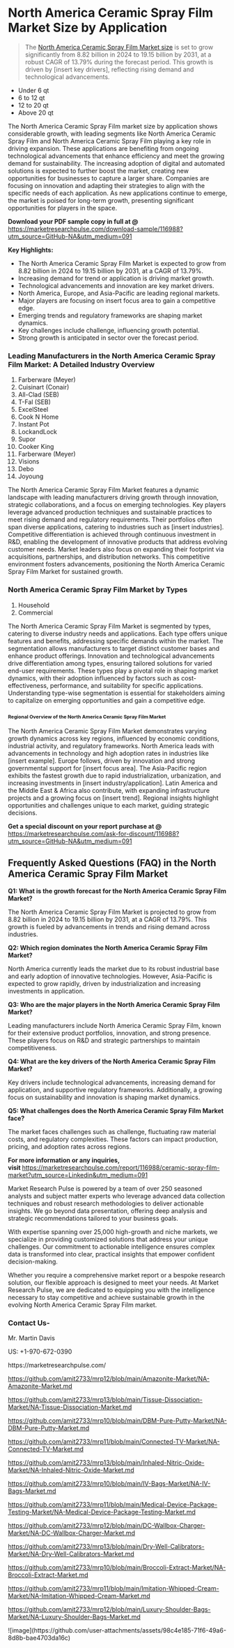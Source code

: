 <h1>North America Ceramic Spray Film Market&nbsp;Size by Application</h1><blockquote><p>The <a href="https://marketresearchpulse.com/download-sample/116988?utm_source=GitHub-NA&amp;utm_medium=091">North America Ceramic Spray Film Market size</a> is set to grow significantly from 8.82 billion in 2024 to 19.15 billion by 2031, at a robust CAGR of 13.79% during the forecast period. This growth is driven by [insert key drivers], reflecting rising demand and technological advancements.</p></blockquote><ul><li>Under 6 qt<li> 6 to 12 qt<li> 12 to 20 qt<li> Above 20 qt</li></ul><p>The North America Ceramic Spray Film market size by application shows considerable growth, with leading segments like North America Ceramic Spray Film and North America Ceramic Spray Film playing a key role in driving expansion. These applications are benefiting from ongoing technological advancements that enhance efficiency and meet the growing demand for sustainability. The increasing adoption of digital and automated solutions is expected to further boost the market, creating new opportunities for businesses to capture a larger share. Companies are focusing on innovation and adapting their strategies to align with the specific needs of each application. As new applications continue to emerge, the market is poised for long-term growth, presenting significant opportunities for players in the space.</p><p><strong>Download your PDF sample copy in full at @ </strong><a href="https://marketresearchpulse.com/download-sample/116988?utm_source=GitHub-NA&amp;utm_medium=091">https://marketresearchpulse.com/download-sample/116988?utm_source=GitHub-NA&amp;utm_medium=091</a></p><p><strong>Key Highlights: </strong></p><ul><li>The North America Ceramic Spray Film Market is expected to grow from 8.82 billion in 2024 to 19.15 billion by 2031, at a CAGR of 13.79%.</li><li>Increasing demand for trend or application is driving market growth.</li><li>Technological advancements and innovation are key market drivers.</li><li>North America, Europe, and Asia-Pacific are leading regional markets.</li><li>Major players are focusing on insert focus area to gain a competitive edge.</li><li>Emerging trends and regulatory frameworks are shaping market dynamics.</li><li>Key challenges include challenge, influencing growth potential.</li><li>Strong growth is anticipated in sector over the forecast period.</li></ul><h3>Leading Manufacturers in the North America Ceramic Spray Film Market: A Detailed Industry Overview</h3><ol><li>Farberware (Meyer)</li><li>Cuisinart (Conair)</li><li>All-Clad (SEB)</li><li>T-Fal (SEB)</li><li>ExcelSteel</li><li>Cook N Home</li><li>Instant Pot</li><li>LockandLock</li><li>Supor</li><li>Cooker King</li><li>Farberware (Meyer)</li><li>Visions</li><li>Debo</li><li>Joyoung</li></ol><div class="flex max-w-full flex-col flex-grow"><div class="min-h-8 text-message flex w-full flex-col items-end gap-2 whitespace-normal break-words [.text-message+&amp;]:mt-5" dir="auto" data-message-author-role="assistant" data-message-id="fd8432e4-4910-450d-b182-61b7bfb0a01f" data-message-model-slug="gpt-4o"><div class="flex w-full flex-col gap-1 empty:hidden first:pt-[3px]"><div class="markdown prose w-full break-words dark:prose-invert light"><p>The North America Ceramic Spray Film Market features a dynamic landscape with leading manufacturers driving growth through innovation, strategic collaborations, and a focus on emerging technologies. Key players leverage advanced production techniques and sustainable practices to meet rising demand and regulatory requirements. Their portfolios often span diverse applications, catering to industries such as [insert industries]. Competitive differentiation is achieved through continuous investment in R&amp;D, enabling the development of innovative products that address evolving customer needs. Market leaders also focus on expanding their footprint via acquisitions, partnerships, and distribution networks. This competitive environment fosters advancements, positioning the North America Ceramic Spray Film Market for sustained growth.</p></div></div></div></div><h3>North America Ceramic Spray Film Market by Types</h3><ol><li>Household<li> Commercial</li></ol><div class="flex max-w-full flex-col flex-grow"><div class="min-h-8 text-message flex w-full flex-col items-end gap-2 whitespace-normal break-words [.text-message+&amp;]:mt-5" dir="auto" data-message-author-role="assistant" data-message-id="084470be-0bb7-4664-bddf-5156b4f41249" data-message-model-slug="gpt-4o-mini"><div class="flex w-full flex-col gap-1 empty:hidden first:pt-[3px]"><div class="markdown prose w-full break-words dark:prose-invert light"><p>The North America Ceramic Spray Film Market is segmented by types, catering to diverse industry needs and applications. Each type offers unique features and benefits, addressing specific demands within the market. The segmentation allows manufacturers to target distinct customer bases and enhance product offerings. Innovation and technological advancements drive differentiation among types, ensuring tailored solutions for varied end-user requirements. These types play a pivotal role in shaping market dynamics, with their adoption influenced by factors such as cost-effectiveness, performance, and suitability for specific applications. Understanding type-wise segmentation is essential for stakeholders aiming to capitalize on emerging opportunities and gain a competitive edge.</p></div></div></div></div><h3><span style="font-size: 11px;">Regional Overview of the North America Ceramic Spray Film Market</span></h3><div class="flex max-w-full flex-col flex-grow"><div class="min-h-8 text-message flex w-full flex-col items-end gap-2 whitespace-normal break-words [.text-message+&amp;]:mt-5" dir="auto" data-message-author-role="assistant" data-message-id="e9038762-ce64-4e30-91c9-9bd413514231" data-message-model-slug="gpt-4o-mini"><div class="flex w-full flex-col gap-1 empty:hidden first:pt-[3px]"><div class="markdown prose w-full break-words dark:prose-invert light"><p>The North America Ceramic Spray Film Market demonstrates varying growth dynamics across key regions, influenced by economic conditions, industrial activity, and regulatory frameworks. North America leads with advancements in technology and high adoption rates in industries like [insert example]. Europe follows, driven by innovation and strong governmental support for [insert focus area]. The Asia-Pacific region exhibits the fastest growth due to rapid industrialization, urbanization, and increasing investments in [insert industry/application]. Latin America and the Middle East &amp; Africa also contribute, with expanding infrastructure projects and a growing focus on [insert trend]. Regional insights highlight opportunities and challenges unique to each market, guiding strategic decisions.</p></div></div></div></div><p><strong>Get a special discount on your report purchase at @ </strong><a href="https://marketresearchpulse.com/ask-for-discount/116988?utm_source=GitHub-NA&amp;utm_medium=091">https://marketresearchpulse.com/ask-for-discount/116988?utm_source=GitHub-NA&amp;utm_medium=091</a></p><h2>Frequently Asked Questions (FAQ) in the North America Ceramic Spray Film Market</h2><p><strong>Q1: What is the growth forecast for the North America Ceramic Spray Film Market?</strong></p><p>The North America Ceramic Spray Film Market is projected to grow from 8.82 billion in 2024 to 19.15 billion by 2031, at a CAGR of 13.79%. This growth is fueled by advancements in trends and rising demand across industries.</p><p><strong>Q2: Which region dominates the North America Ceramic Spray Film Market?</strong></p><p>North America currently leads the market due to its robust industrial base and early adoption of innovative technologies. However, Asia-Pacific is expected to grow rapidly, driven by industrialization and increasing investments in application.</p><p><strong>Q3: Who are the major players in the North America Ceramic Spray Film Market?</strong></p><p>Leading manufacturers include North America Ceramic Spray Film, known for their extensive product portfolios, innovation, and strong presence. These players focus on R&amp;D and strategic partnerships to maintain competitiveness.</p><p><strong>Q4: What are the key drivers of the North America Ceramic Spray Film Market?</strong></p><p>Key drivers include technological advancements, increasing demand for application, and supportive regulatory frameworks. Additionally, a growing focus on sustainability and innovation is shaping market dynamics.</p><p><strong>Q5: What challenges does the North America Ceramic Spray Film Market face?</strong></p><p>The market faces challenges such as challenge, fluctuating raw material costs, and regulatory complexities. These factors can impact production, pricing, and adoption rates across regions.</p><p><strong>For more information or any inquiries, visit&nbsp;</strong><a href="https://marketresearchpulse.com/report/116988/ceramic-spray-film-market?utm_source=Linkedin&utm_medium=091">https://marketresearchpulse.com/report/116988/ceramic-spray-film-market?utm_source=Linkedin&utm_medium=091</a></p><p>Market Research Pulse is powered by a team of over 250 seasoned analysts and subject matter experts who leverage advanced data collection techniques and robust research methodologies to deliver actionable insights. We go beyond data presentation, offering deep analysis and strategic recommendations tailored to your business goals.</p><p>With expertise spanning over 25,000 high-growth and niche markets, we specialize in providing customized solutions that address your unique challenges. Our commitment to actionable intelligence ensures complex data is transformed into clear, practical insights that empower confident decision-making.</p><p>Whether you require a comprehensive market report or a bespoke research solution, our flexible approach is designed to meet your needs. At Market Research Pulse, we are dedicated to equipping you with the intelligence necessary to stay competitive and achieve sustainable growth in the evolving North America Ceramic Spray Film market.</p><h3><strong>Contact Us-</strong></h3><p>Mr. Martin Davis</p><p>US: +1-970-672-0390</p><p>https://marketresearchpulse.com/</p><p><a href="https://github.com/amit2733/mrp12/blob/main/Amazonite-Market/NA-Amazonite-Market.md">https://github.com/amit2733/mrp12/blob/main/Amazonite-Market/NA-Amazonite-Market.md</a></p><p><a href="https://github.com/amit2733/mrp13/blob/main/Tissue-Dissociation-Market/NA-Tissue-Dissociation-Market.md">https://github.com/amit2733/mrp13/blob/main/Tissue-Dissociation-Market/NA-Tissue-Dissociation-Market.md</a></p><p><a href="https://github.com/amit2733/mrp10/blob/main/DBM-Pure-Putty-Market/NA-DBM-Pure-Putty-Market.md">https://github.com/amit2733/mrp10/blob/main/DBM-Pure-Putty-Market/NA-DBM-Pure-Putty-Market.md</a></p><p><a href="https://github.com/amit2733/mrp11/blob/main/Connected-TV-Market/NA-Connected-TV-Market.md">https://github.com/amit2733/mrp11/blob/main/Connected-TV-Market/NA-Connected-TV-Market.md</a></p><p><a href="https://github.com/amit2733/mrp13/blob/main/Inhaled-Nitric-Oxide-Market/NA-Inhaled-Nitric-Oxide-Market.md">https://github.com/amit2733/mrp13/blob/main/Inhaled-Nitric-Oxide-Market/NA-Inhaled-Nitric-Oxide-Market.md</a></p><p><a href="https://github.com/amit2733/mrp10/blob/main/IV-Bags-Market/NA-IV-Bags-Market.md">https://github.com/amit2733/mrp10/blob/main/IV-Bags-Market/NA-IV-Bags-Market.md</a></p><p><a href="https://github.com/amit2733/mrp11/blob/main/Medical-Device-Package-Testing-Market/NA-Medical-Device-Package-Testing-Market.md">https://github.com/amit2733/mrp11/blob/main/Medical-Device-Package-Testing-Market/NA-Medical-Device-Package-Testing-Market.md</a></p><p><a href="https://github.com/amit2733/mrp12/blob/main/DC-Wallbox-Charger-Market/NA-DC-Wallbox-Charger-Market.md">https://github.com/amit2733/mrp12/blob/main/DC-Wallbox-Charger-Market/NA-DC-Wallbox-Charger-Market.md</a></p><p><a href="https://github.com/amit2733/mrp13/blob/main/Dry-Well-Calibrators-Market/NA-Dry-Well-Calibrators-Market.md">https://github.com/amit2733/mrp13/blob/main/Dry-Well-Calibrators-Market/NA-Dry-Well-Calibrators-Market.md</a></p><p><a href="https://github.com/amit2733/mrp10/blob/main/Broccoli-Extract-Market/NA-Broccoli-Extract-Market.md">https://github.com/amit2733/mrp10/blob/main/Broccoli-Extract-Market/NA-Broccoli-Extract-Market.md</a></p><p><a href="https://github.com/amit2733/mrp11/blob/main/Imitation-Whipped-Cream-Market/NA-Imitation-Whipped-Cream-Market.md">https://github.com/amit2733/mrp11/blob/main/Imitation-Whipped-Cream-Market/NA-Imitation-Whipped-Cream-Market.md</a></p><p><a href="https://github.com/amit2733/mrp12/blob/main/Luxury-Shoulder-Bags-Market/NA-Luxury-Shoulder-Bags-Market.md">https://github.com/amit2733/mrp12/blob/main/Luxury-Shoulder-Bags-Market/NA-Luxury-Shoulder-Bags-Market.md</a></p>
![image](https://github.com/user-attachments/assets/98c4e185-71f6-49a6-8d8b-bae4703da16c)
